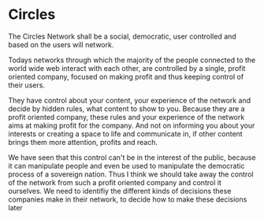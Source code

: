 # Circles
The Circles Network shall be a social, democratic, user controlled and based on the users will network.

Todays networks through which the majority of the people connected
to the world wide web interact with each other, are controlled by a single, profit oriented company,
focused on making profit and thus keeping control of their users. 

They have control about your content, your experience of the network 
and decide by hidden rules, what content to show to you.
Because they are a profit oriented company, these rules and your experience
of the network aims at making profit for the company.
And not on informing you about your interests or
creating a space to life and communicate in, if
other content brings them more attention, profits and reach.

We have seen that this control can't be in the interest of the public,
because it can manipulate people and even be used to manipulate the democratic
process of a sovereign nation.
Thus I think we should take away the control of the network from such a profit oriented company
and control it ourselves.
We need to identifiy the different kinds of decisions these companies
make in their network, to decide how to make these decisions later
